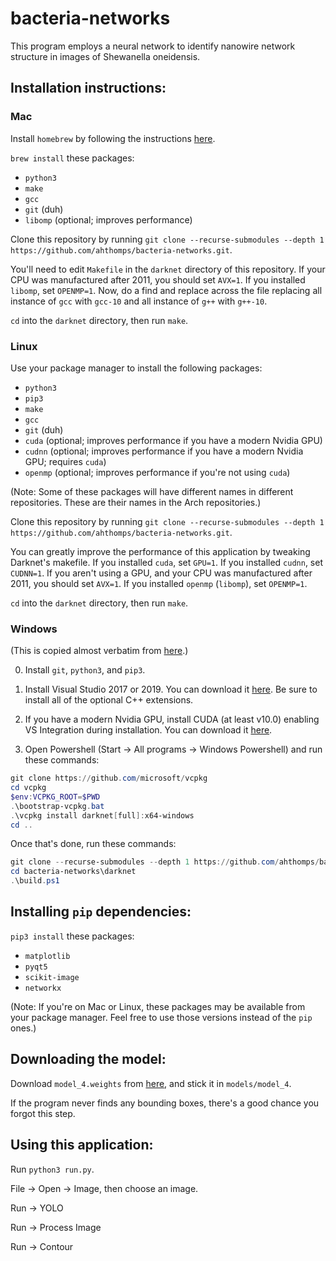 # bacteria-networks

This program employs a neural network to identify nanowire network structure in images of Shewanella oneidensis.

## Installation instructions:

### Mac

Install `homebrew` by following the instructions [here](https://brew.sh/).

`brew install` these packages:
- `python3`
- `make`
- `gcc`
- `git` (duh)
- `libomp` (optional; improves performance)

Clone this repository by running `git clone --recurse-submodules --depth 1 https://github.com/ahthomps/bacteria-networks.git`.

You'll need to edit `Makefile` in the `darknet` directory of this repository. If your CPU was manufactured after 2011, you should set `AVX=1`. If you installed `libomp`, set `OPENMP=1`. Now, do a find and replace across the file replacing all instance of `gcc` with `gcc-10` and all instance of `g++` with `g++-10`.

`cd` into the `darknet` directory, then run `make`.

### Linux

Use your package manager to install the following packages:
- `python3`
- `pip3`
- `make`
- `gcc`
- `git` (duh)
- `cuda` (optional; improves performance if you have a modern Nvidia GPU)
- `cudnn` (optional; improves performance if you have a modern Nvidia GPU; requires `cuda`)
- `openmp` (optional; improves performance if you're not using `cuda`)

(Note: Some of these packages will have different names in different repositories. These are their names in the Arch repositories.)

Clone this repository by running `git clone --recurse-submodules --depth 1 https://github.com/ahthomps/bacteria-networks.git`.

You can greatly improve the performance of this application by tweaking Darknet's makefile. If you installed `cuda`, set `GPU=1`. If you installed `cudnn`, set `CUDNN=1`. If you aren't using a GPU, and your CPU was manufactured after 2011, you should set `AVX=1`. If you installed `openmp` (`libomp`), set `OPENMP=1`.

`cd` into the `darknet` directory, then run `make`.

### Windows

(This is copied almost verbatim from [here](https://github.com/AlexeyAB/darknet/blob/master/README.md).)

0. Install `git`, `python3`, and `pip3`.

1. Install Visual Studio 2017 or 2019. You can download it [here](http://visualstudio.com). Be sure to install all of the optional C++ extensions.

2. If you have a modern Nvidia GPU, install CUDA (at least v10.0) enabling VS Integration during installation. You can download it [here](https://developer.nvidia.com/cuda-downloads).

3. Open Powershell (Start -> All programs -> Windows Powershell) and run these commands:

```PowerShell
git clone https://github.com/microsoft/vcpkg
cd vcpkg
$env:VCPKG_ROOT=$PWD
.\bootstrap-vcpkg.bat
.\vcpkg install darknet[full]:x64-windows
cd ..
```

Once that's done, run these commands:

```PowerShell
git clone --recurse-submodules --depth 1 https://github.com/ahthomps/bacteria-networks.git
cd bacteria-networks\darknet
.\build.ps1
```

## Installing `pip` dependencies:

`pip3 install` these packages:
- `matplotlib`
- `pyqt5`
- `scikit-image`
- `networkx`

(Note: If you're on Mac or Linux, these packages may be available from your package manager. Feel free to use those versions instead of the `pip` ones.)

## Downloading the model:

Download `model_4.weights` from [here](https://drive.google.com/drive/folders/1oHpzVVqVL67unqOnrObX49XkeUii3Jg4?usp=sharing), and stick it in `models/model_4`.

If the program never finds any bounding boxes, there's a good chance you forgot this step.

## Using this application:

Run `python3 run.py`.

File -> Open -> Image, then choose an image.

Run -> YOLO

Run -> Process Image

Run -> Contour
